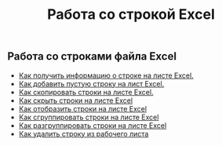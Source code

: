 ﻿---
title: Работа со строкой Excel
second_title: Documen
linktitle: Ряд
type: docs
url: /ru/rows/
aliases: [/working-with-rows/]
keywords: Working with rows on an Excel file
description: Aspose.Cells Cloud REST API поддерживает работу со строками в файле Excel. SDK поддерживает различные языки разработки, включая Android, C#, Go, Java, NodeJS, Perl, PHP, Python, Ruby и Swift.
weight: 100
kwords: Excel, Office Облако, REST API, Электронная таблица, PDF, CSV, Json, Markdown, Строки
---
## Работа со строками файла Excel

- [Как получить информацию о строке на листе Excel.](/cells/ru/rows/get/row/)
- [Как добавить пустую строку на лист Excel.](/cells/ru/rows/add/row/)
- [Как скопировать строки на листе Excel.](/cells/ru/rows/copy/)
- [Как скрыть строки на листе Excel](/cells/ru/rows/hide/)
- [Как отобразить строки на листе Excel](/cells/ru/rows/unhide/)
- [Как сгруппировать строки на листе Excel](/cells/ru/rows/group/)
- [Как разгруппировать строки на листе Excel](/cells/ru/rows/ungroup/)
- [Как удалить строку из рабочего листа](/cells/ru/rows/delete/)
